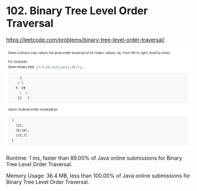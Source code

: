 # 102. Binary Tree Level Order Traversal

https://leetcode.com/problems/binary-tree-level-order-traversal/

![image](image.png)

Runtime: 1 ms, faster than 89.00% of Java online submissions for Binary Tree Level Order Traversal.

Memory Usage: 36.4 MB, less than 100.00% of Java online submissions for Binary Tree Level Order Traversal.